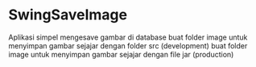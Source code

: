 SwingSaveImage
==============

Aplikasi simpel mengesave gambar di database
buat folder image untuk menyimpan gambar sejajar dengan folder src (development)
buat folder image untuk menyimpan gambar sejajar dengan file jar (production)
